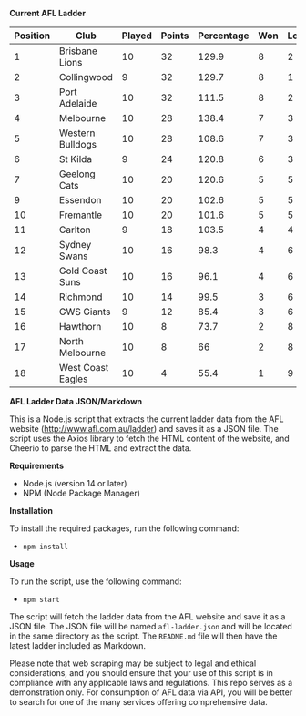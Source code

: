 **Current AFL Ladder**

| Position | Club | Played | Points | Percentage | Won | Lost | Drawn | PF | PA |
| -------- | ---- | ------ | ------ | ---------- | --- | ---- | ----- | -- | -- |
| 1 | Brisbane Lions | 10 | 32 | 129.9 | 8 | 2 | 0 | 1003 | 772 |
| 2 | Collingwood | 9 | 32 | 129.7 | 8 | 1 | 0 | 822 | 634 |
| 3 | Port Adelaide | 10 | 32 | 111.5 | 8 | 2 | 0 | 911 | 817 |
| 4 | Melbourne | 10 | 28 | 138.4 | 7 | 3 | 0 | 1038 | 750 |
| 5 | Western Bulldogs | 10 | 28 | 108.6 | 7 | 3 | 0 | 780 | 718 |
| 6 | St Kilda | 9 | 24 | 120.8 | 6 | 3 | 0 | 719 | 595 |
| 7 | Geelong Cats | 10 | 20 | 120.6 | 5 | 5 | 0 | 1017 | 843 |
| 9 | Essendon | 10 | 20 | 102.6 | 5 | 5 | 0 | 882 | 860 |
| 10 | Fremantle | 10 | 20 | 101.6 | 5 | 5 | 0 | 866 | 852 |
| 11 | Carlton | 9 | 18 | 103.5 | 4 | 4 | 1 | 736 | 711 |
| 12 | Sydney Swans | 10 | 16 | 98.3 | 4 | 6 | 0 | 868 | 883 |
| 13 | Gold Coast Suns | 10 | 16 | 96.1 | 4 | 6 | 0 | 795 | 827 |
| 14 | Richmond | 10 | 14 | 99.5 | 3 | 6 | 1 | 779 | 783 |
| 15 | GWS Giants | 9 | 12 | 85.4 | 3 | 6 | 0 | 723 | 847 |
| 16 | Hawthorn | 10 | 8 | 73.7 | 2 | 8 | 0 | 682 | 926 |
| 17 | North Melbourne | 10 | 8 | 66 | 2 | 8 | 0 | 674 | 1021 |
| 18 | West Coast Eagles | 10 | 4 | 55.4 | 1 | 9 | 0 | 641 | 1158 |

**AFL Ladder Data JSON/Markdown**

This is a Node.js script that extracts the current ladder data from the AFL website (http://www.afl.com.au/ladder) and saves it as a JSON file. The script uses the Axios library to fetch the HTML content of the website, and Cheerio to parse the HTML and extract the data.

**Requirements**

- Node.js (version 14 or later)
- NPM (Node Package Manager)

**Installation**

To install the required packages, run the following command:

 - `npm install`

**Usage**

To run the script, use the following command:

 - `npm start`

The script will fetch the ladder data from the AFL website and save it as a JSON file. The JSON file will be named `afl-ladder.json` and will be located in the same directory as the script. The `README.md` file will then have the latest ladder included as Markdown.

Please note that web scraping may be subject to legal and ethical considerations, and you should ensure that your use of this script is in compliance with any applicable laws and regulations. This repo serves as a demonstration only. For consumption of AFL data via API, you will be better to search for one of the many services offering comprehensive data.
